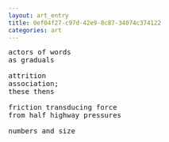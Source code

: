 ```yaml
---
layout: art_entry 
title: 0ef04f27-c97d-42e9-8c87-34074c374122
categories: art
---
```

<!-- !-->

<pre class='poem'>
actors of words
as graduals

attrition
association;
these thens

friction transducing force
from half highway pressures

numbers and size
</pre>
